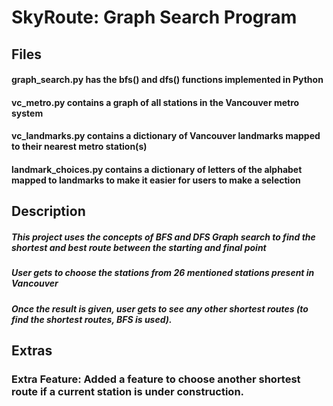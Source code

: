# SkyRoute: Graph Search Program

## Files
#### graph_search.py has the bfs() and dfs() functions implemented in Python
#### vc_metro.py contains a graph of all stations in the Vancouver metro system
#### vc_landmarks.py contains a dictionary of Vancouver landmarks mapped to their nearest metro station(s)
#### landmark_choices.py contains a dictionary of letters of the alphabet mapped to landmarks to make it easier for users to make a selection

## Description
##### This project uses the concepts of BFS and DFS Graph search to find the shortest and best route between the starting and final point  
##### User gets to choose the stations from 26 mentioned stations present in Vancouver  
##### Once the result is given, user gets to see any other shortest routes (to find the shortest routes, BFS is used).  

## Extras
### Extra Feature: Added a feature to choose another shortest route if a current station is under construction.
